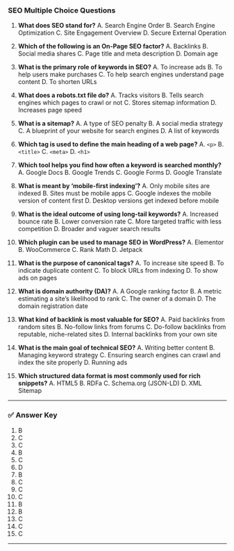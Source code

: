 

### **SEO Multiple Choice Questions**

1. **What does SEO stand for?**
   A. Search Engine Order
   B. Search Engine Optimization
   C. Site Engagement Overview
   D. Secure External Operation

2. **Which of the following is an On-Page SEO factor?**
   A. Backlinks
   B. Social media shares
   C. Page title and meta description
   D. Domain age

3. **What is the primary role of keywords in SEO?**
   A. To increase ads
   B. To help users make purchases
   C. To help search engines understand page content
   D. To shorten URLs

4. **What does a robots.txt file do?**
   A. Tracks visitors
   B. Tells search engines which pages to crawl or not
   C. Stores sitemap information
   D. Increases page speed

5. **What is a sitemap?**
   A. A type of SEO penalty
   B. A social media strategy
   C. A blueprint of your website for search engines
   D. A list of keywords

6. **Which tag is used to define the main heading of a web page?**
   A. `<p>`
   B. `<title>`
   C. `<meta>`
   D. `<h1>`

7. **Which tool helps you find how often a keyword is searched monthly?**
   A. Google Docs
   B. Google Trends
   C. Google Forms
   D. Google Translate

8. **What is meant by ‘mobile-first indexing’?**
   A. Only mobile sites are indexed
   B. Sites must be mobile apps
   C. Google indexes the mobile version of content first
   D. Desktop versions get indexed before mobile

9. **What is the ideal outcome of using long-tail keywords?**
   A. Increased bounce rate
   B. Lower conversion rate
   C. More targeted traffic with less competition
   D. Broader and vaguer search results

10. **Which plugin can be used to manage SEO in WordPress?**
    A. Elementor
    B. WooCommerce
    C. Rank Math
    D. Jetpack

11. **What is the purpose of canonical tags?**
    A. To increase site speed
    B. To indicate duplicate content
    C. To block URLs from indexing
    D. To show ads on pages

12. **What is domain authority (DA)?**
    A. A Google ranking factor
    B. A metric estimating a site’s likelihood to rank
    C. The owner of a domain
    D. The domain registration date

13. **What kind of backlink is most valuable for SEO?**
    A. Paid backlinks from random sites
    B. No-follow links from forums
    C. Do-follow backlinks from reputable, niche-related sites
    D. Internal backlinks from your own site

14. **What is the main goal of technical SEO?**
    A. Writing better content
    B. Managing keyword strategy
    C. Ensuring search engines can crawl and index the site properly
    D. Running ads

15. **Which structured data format is most commonly used for rich snippets?**
    A. HTML5
    B. RDFa
    C. Schema.org (JSON-LD)
    D. XML Sitemap

---

### ✅ **Answer Key**

1. B
2. C
3. C
4. B
5. C
6. D
7. B
8. C
9. C
10. C
11. B
12. B
13. C
14. C
15. C

---

